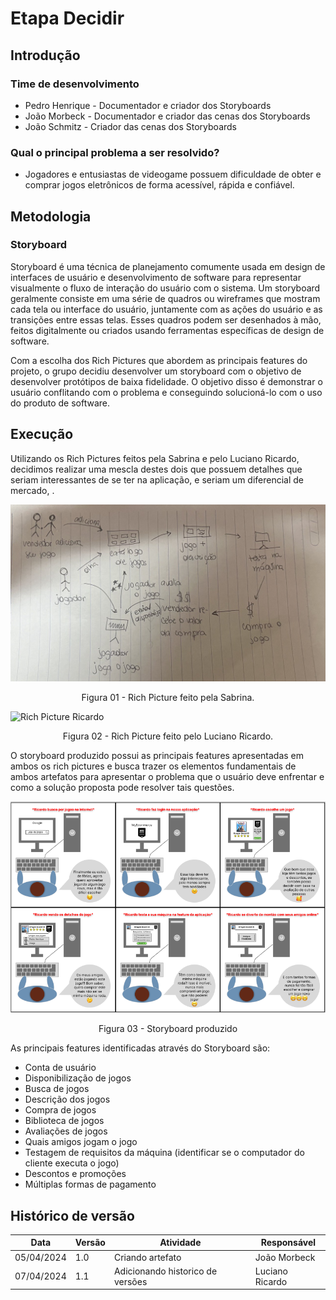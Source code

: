 # Etapa Decidir

## Introdução

### Time de desenvolvimento

- Pedro Henrique - Documentador e criador dos Storyboards
- João Morbeck - Documentador e criador das cenas dos Storyboards
- João Schmitz - Criador das cenas dos Storyboards

### Qual o principal problema a ser resolvido?

- Jogadores e entusiastas de videogame possuem dificuldade de obter e comprar jogos eletrônicos de forma acessível, rápida e confiável.

## Metodologia

### Storyboard

Storyboard é uma técnica de planejamento comumente usada em design de interfaces de usuário e desenvolvimento de software para representar visualmente o fluxo de interação do usuário com o sistema. Um storyboard geralmente consiste em uma série de quadros ou wireframes que mostram cada tela ou interface do usuário, juntamente com as ações do usuário e as transições entre essas telas. Esses quadros podem ser desenhados à mão, feitos digitalmente ou criados usando ferramentas específicas de design de software.

Com a escolha dos Rich Pictures que abordem as principais features do projeto, o grupo decidiu desenvolver um storyboard com o objetivo de desenvolver protótipos de baixa fidelidade. O objetivo disso é demonstrar o usuário conflitando com o problema e conseguindo solucioná-lo com o uso do produto de software.

## Execução

Utilizando os Rich Pictures feitos pela Sabrina e pelo Luciano Ricardo, decidimos realizar uma mescla destes dois que possuem detalhes que seriam interessantes de se ter na aplicação, e seriam um diferencial de mercado, .

![Rich Picture Sabrina](../assets/RichPictureSabrina.png)

<center>Figura 01 - Rich Picture feito pela Sabrina.</center>

![Rich Picture Ricardo](../assets/RichPictureLucianoRicardo.png)

<center>Figura 02 - Rich Picture feito pelo Luciano Ricardo.</center>

O storyboard produzido possui as principais features apresentadas em ambos os rich pictures e busca trazer os elementos fundamentais de ambos artefatos para apresentar o problema que o usuário deve enfrentar e como a solução proposta pode resolver tais questões.

![Storyboard](../assets/storyboard.png)

<center>Figura 03 - Storyboard produzido</center>

As principais features identificadas através do Storyboard são:

- Conta de usuário
- Disponibilização de jogos
- Busca de jogos
- Descrição dos jogos
- Compra de jogos
- Biblioteca de jogos
- Avaliações de jogos
- Quais amigos jogam o jogo
- Testagem de requisitos da máquina (identificar se o computador do cliente executa o jogo)
- Descontos e promoções
- Múltiplas formas de pagamento

## Histórico de versão

| Data       | Versão | Atividade                        | Responsável     |
| ---------- | ------ | -------------------------------- | --------------- |
| 05/04/2024 | 1.0    | Criando artefato                 | João Morbeck    |
| 07/04/2024 | 1.1    | Adicionando historico de versões | Luciano Ricardo |